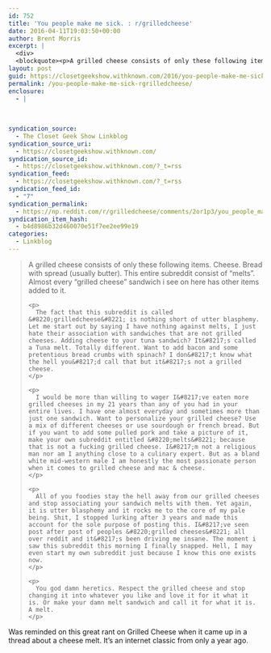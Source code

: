 ```yaml
---
id: 752
title: 'You people make me sick. : r/grilledcheese'
date: 2016-04-11T19:03:50+00:00
author: Brent Morris
excerpt: |
  <div>
  <blockquote><p>A grilled cheese consists of only these following items. Cheese. Bread with spread (usually butter). This entire subreddit consist of "melts". Almost every "grilled cheese" sandwich i see on here has other items added to it.</p><p>The fact that this subreddit is called "grilledcheese" is nothing short of utter blasphemy. Let me start out by saying I have nothing against melts, I just hate their association with sandwiches that are not grilled cheeses. Adding cheese to your tuna sandwich? It's called a Tuna melt. Totally different. Want to add bacon and some pretentious bread crumbs with spinach? I don't know what the hell you'd call that but it's not a grilled cheese.</p><p>I would be more than willing to wager I've eaten more grilled cheeses in my 21 years than any of you had in your entire lives. I have one almost everyday and sometimes more than just one sandwich. Want to personalize your grilled cheese? Use a mix of different cheeses or use sourdough or french bread. But if you want to add some pulled pork and take a picture of it, make your own subreddit entitled "melts" because that is not a fucking grilled cheese. I'm not a religious man nor am I anything close to a culinary expert. But as a bland white mid-western male I am honestly the most passionate person when it comes to grilled cheese and mac &amp; cheese.</p><p>All of you foodies stay the hell away from our grilled cheeses and stop associating your sandwich melts with them. Yet again, it is utter blasphemy and it rocks me to the core of my pale being. Shit, I stopped lurking after 3 years and made this account for the sole purpose of posting this. I've seen post after post of peoples "grilled cheeses" all over reddit and it's been driving me insane. The moment i saw this subreddit this morning I finally snapped. Hell, I may even start my own subreddit just because I know this one exists now.</p><p>You god damn heretics. Respect the grilled cheese and stop changing it into whatever you like and love it for it what it is. Or make your damn melt sandwich and call it for what it is. A melt.</p></blockquote><p>Was reminded on this great rant on Grilled Cheese when it came up in a thread about a cheese melt. It's an internet classic from only a year ago.&nbsp;</p></div>
layout: post
guid: https://closetgeekshow.withknown.com/2016/you-people-make-me-sick-rgrilledcheese
permalink: /you-people-make-me-sick-rgrilledcheese/
enclosure:
  - |
    
    
    
syndication_source:
  - The Closet Geek Show Linkblog
syndication_source_uri:
  - https://closetgeekshow.withknown.com/
syndication_source_id:
  - https://closetgeekshow.withknown.com/?_t=rss
syndication_feed:
  - https://closetgeekshow.withknown.com/?_t=rss
syndication_feed_id:
  - "7"
syndication_permalink:
  - https://np.reddit.com/r/grilledcheese/comments/2or1p3/you_people_make_me_sick
syndication_item_hash:
  - b4d8986b32d460070e51f7ee2ee99e19
categories:
  - Linkblog
---
```

<div class="known-bookmark">
  <blockquote>
    <p>
      A grilled cheese consists of only these following items. Cheese. Bread with spread (usually butter). This entire subreddit consist of &#8220;melts&#8221;. Almost every &#8220;grilled cheese&#8221; sandwich i see on here has other items added to it.
    </p>
    
    <p>
      The fact that this subreddit is called &#8220;grilledcheese&#8221; is nothing short of utter blasphemy. Let me start out by saying I have nothing against melts, I just hate their association with sandwiches that are not grilled cheeses. Adding cheese to your tuna sandwich? It&#8217;s called a Tuna melt. Totally different. Want to add bacon and some pretentious bread crumbs with spinach? I don&#8217;t know what the hell you&#8217;d call that but it&#8217;s not a grilled cheese.
    </p>
    
    <p>
      I would be more than willing to wager I&#8217;ve eaten more grilled cheeses in my 21 years than any of you had in your entire lives. I have one almost everyday and sometimes more than just one sandwich. Want to personalize your grilled cheese? Use a mix of different cheeses or use sourdough or french bread. But if you want to add some pulled pork and take a picture of it, make your own subreddit entitled &#8220;melts&#8221; because that is not a fucking grilled cheese. I&#8217;m not a religious man nor am I anything close to a culinary expert. But as a bland white mid-western male I am honestly the most passionate person when it comes to grilled cheese and mac & cheese.
    </p>
    
    <p>
      All of you foodies stay the hell away from our grilled cheeses and stop associating your sandwich melts with them. Yet again, it is utter blasphemy and it rocks me to the core of my pale being. Shit, I stopped lurking after 3 years and made this account for the sole purpose of posting this. I&#8217;ve seen post after post of peoples &#8220;grilled cheeses&#8221; all over reddit and it&#8217;s been driving me insane. The moment i saw this subreddit this morning I finally snapped. Hell, I may even start my own subreddit just because I know this one exists now.
    </p>
    
    <p>
      You god damn heretics. Respect the grilled cheese and stop changing it into whatever you like and love it for it what it is. Or make your damn melt sandwich and call it for what it is. A melt.
    </p>
  </blockquote>
  
  <p>
    Was reminded on this great rant on Grilled Cheese when it came up in a thread about a cheese melt. It&#8217;s an internet classic from only a year ago. 
  </p>
</div>